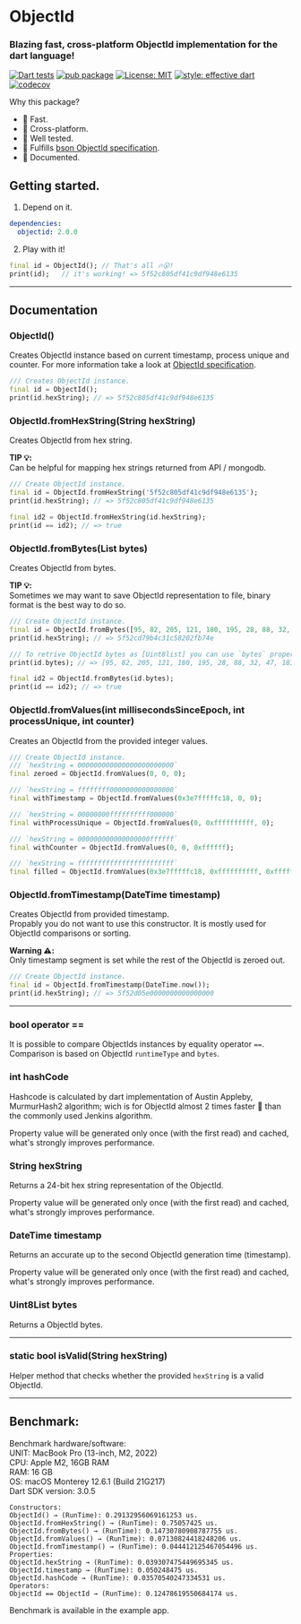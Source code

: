 # ObjectId

### Blazing fast, cross-platform ObjectId implementation for the dart language!

[![Dart tests](https://github.com/gonuit/dart_objectid/actions/workflows/test.yml/badge.svg?branch=master)](https://github.com/gonuit/dart_objectid/actions/workflows/test.yml)
[![pub package](https://img.shields.io/pub/v/objectid.svg)](https://pub.dartlang.org/packages/objectid)
[![License: MIT](https://img.shields.io/badge/license-MIT-blue.svg)](https://opensource.org/licenses/MIT)
[![style: effective dart](https://img.shields.io/badge/style-effective_dart-40c4ff.svg)](https://github.com/tenhobi/effective_dart)
[![codecov](https://codecov.io/gh/gonuit/dart_objectid/branch/master/graph/badge.svg)](https://codecov.io/gh/gonuit/dart_objectid)
  
Why this package?
- 🚀 Fast.
- 📱 Cross-platform.
- 🧪 Well tested.
- 📒 Fulfills [bson ObjectId specification](https://github.com/mongodb/specifications/blob/master/source/objectid.rst).
- 📝 Documented.


## Getting started.
1. Depend on it.
```yml
dependencies:
  objectid: 2.0.0
```
2. Play with it!
```dart
final id = ObjectId(); // That's all 🔥😮!
print(id);   // it's working! => 5f52c805df41c9df948e6135
```

***

## Documentation

### **ObjectId()**
Creates ObjectId instance based on current timestamp, process unique and counter. For more information take a look at [ObjectId specification](https://github.com/mongodb/specifications/blob/master/source/objectid.rst). 
```dart
/// Creates ObjectId instance.
final id = ObjectId();
print(id.hexString); // => 5f52c805df41c9df948e6135
```

### **ObjectId.fromHexString(String hexString)**
Creates ObjectId from hex string.  
  
**TIP 💡:**   
Can be helpful for mapping hex strings returned from API / mongodb.
```dart
/// Create ObjectId instance.
final id = ObjectId.fromHexString('5f52c805df41c9df948e6135');
print(id.hexString); // => 5f52c805df41c9df948e6135

final id2 = ObjectId.fromHexString(id.hexString);
print(id == id2); // => true
```

### ObjectId.fromBytes(List<int> bytes)
Creates ObjectId from bytes.  
  
**TIP 💡:**   
Sometimes we may want to save ObjectId representation to file, binary format is the best way to do so.
```dart
/// Create ObjectId instance.
final id = ObjectId.fromBytes([95, 82, 205, 121, 180, 195, 28, 88, 32, 47, 183, 78]);
print(id.hexString); // => 5f52cd79b4c31c58202fb74e

/// To retrive ObjectId bytes as [Uint8list] you can use `bytes` property.
print(id.bytes); // => [95, 82, 205, 121, 180, 195, 28, 88, 32, 47, 183, 78]

final id2 = ObjectId.fromBytes(id.bytes);
print(id == id2); // => true
```

### ObjectId.fromValues(int millisecondsSinceEpoch, int processUnique, int counter)
Creates an ObjectId from the provided integer values.  
  
```dart
/// Create ObjectId instance.
/// `hexString = 000000000000000000000000`
final zeroed = ObjectId.fromValues(0, 0, 0);

/// `hexString = ffffffff0000000000000000`
final withTimestamp = ObjectId.fromValues(0x3e7fffffc18, 0, 0); 

/// `hexString = 00000000ffffffffff000000`
final withProcessUnique = ObjectId.fromValues(0, 0xffffffffff, 0); 

/// `hexString = 000000000000000000ffffff`
final withCounter = ObjectId.fromValues(0, 0, 0xffffff);

/// `hexString = ffffffffffffffffffffffff`
final filled = ObjectId.fromValues(0x3e7fffffc18, 0xffffffffff, 0xffffff);
```

### ObjectId.fromTimestamp(DateTime timestamp)
Creates ObjectId from provided timestamp.  
Propably you do not want to use this constructor. It is mostly used for ObjectId comparisons or sorting.  
  
**Warning ⚠️:**   
Only timestamp segment is set while the rest of the ObjectId is zeroed out.
```dart
/// Create ObjectId instance.
final id = ObjectId.fromTimestamp(DateTime.now());
print(id.hexString); // => 5f52d05e0000000000000000
```

***

### bool operator ==
It is possible to compare ObjectIds instances by equality operator `==`.  
Comparison is based on ObjectId `runtimeType` and `bytes`.

### int hashCode
Hashcode is calculated by dart implementation of Austin Appleby, MurmurHash2 algorithm; wich is for ObjectId almost 2 times faster 🚀 than the commonly used Jenkins algorithm.  
  
Property value will be generated only once (with the first read) and cached, what's strongly improves performance.

### String hexString
Returns a 24-bit hex string representation of the ObjectId.
  
Property value will be generated only once (with the first read) and cached, what's strongly improves performance.

### DateTime timestamp
Returns an accurate up to the second ObjectId generation time (timestamp).  
  
Property value will be generated only once (with the first read) and cached, what's strongly improves performance.

### Uint8List bytes
Returns a ObjectId bytes.  

***

### static bool isValid(String hexString)
Helper method that checks whether the provided `hexString` is a valid ObjectId. 

***

## Benchmark:
Benchmark hardware/software:  
UNIT: MacBook Pro (13-inch, M2, 2022)  
CPU: Apple M2, 16GB RAM  
RAM: 16 GB  
OS: macOS Monterey 12.6.1 (Build 21G217)  
Dart SDK version: 3.0.5
  
```
Constructors:
ObjectId() → (RunTime): 0.29132956069161253 us.
ObjectId.fromHexString() → (RunTime): 0.75057425 us.
ObjectId.fromBytes() → (RunTime): 0.14730780908787755 us.
ObjectId.fromValues() → (RunTime): 0.07130824418248206 us.
ObjectId.fromTimestamp() → (RunTime): 0.044412125467054496 us.
Properties:
ObjectId.hexString → (RunTime): 0.039307475449695345 us.
ObjectId.timestamp → (RunTime): 0.050248475 us.
ObjectId.hashCode → (RunTime): 0.03570540247334531 us.
Operators:
ObjectId == ObjectId → (RunTime): 0.12478619550684174 us.
```
  
Benchmark is available in the example app.
 
